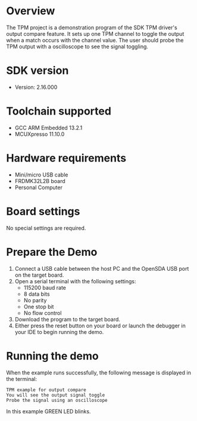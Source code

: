 Overview
========
The TPM project is a demonstration program of the SDK TPM driver's output compare feature.
It sets up one TPM channel to toggle the output when a match occurs with the channel value. The user
should probe the TPM output with a oscilloscope to see the signal toggling.

SDK version
===========
- Version: 2.16.000

Toolchain supported
===================
- GCC ARM Embedded  13.2.1
- MCUXpresso  11.10.0

Hardware requirements
=====================
- Mini/micro USB cable
- FRDMK32L2B board
- Personal Computer

Board settings
==============
No special settings are required.

Prepare the Demo
================
1.  Connect a USB cable between the host PC and the OpenSDA USB port on the target board.
2.  Open a serial terminal with the following settings:
    - 115200 baud rate
    - 8 data bits
    - No parity
    - One stop bit
    - No flow control
3.  Download the program to the target board.
4.  Either press the reset button on your board or launch the debugger in your IDE to begin running the demo.

Running the demo
================
When the example runs successfully, the following message is displayed in the terminal:

~~~~~~~~~~~~~~~~~~~~~~~~~~~~~~~~~~~~~~~~~~~~~~~~~~~~~~~~~~~~~~~~~~~~~~~~~~~~~~
TPM example for output compare
You will see the output signal toggle
Probe the signal using an oscilloscope
~~~~~~~~~~~~~~~~~~~~~~~~~~~~~~~~~~~~~~~~~~~~~~~~~~~~~~~~~~~~~~~~~~~~~~~~~~~~~~
 In this example GREEN LED blinks.
